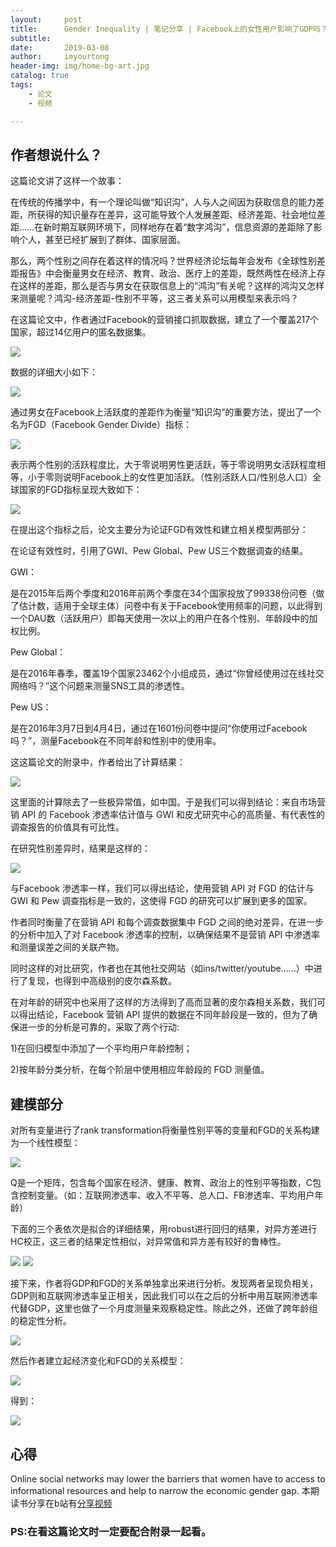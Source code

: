 ```yaml
---
layout:     post
title:      Gender Inequality | 笔记分享 | Facebook上的女性用户影响了GDP吗？
subtitle:   
date:       2019-03-08
author:     imyourtong
header-img: img/home-bg-art.jpg
catalog: true
tags:
    - 论文
    - 视频

---
```



## 作者想说什么？

这篇论文讲了这样一个故事：

在传统的传播学中，有一个理论叫做“知识沟”，人与人之间因为获取信息的能力差距，所获得的知识量存在差异，这可能导致个人发展差距、经济差距、社会地位差距……在新时期互联网环境下，同样地存在着“数字鸿沟”，信息资源的差距除了影响个人，甚至已经扩展到了群体、国家层面。

那么，两个性别之间存在着这样的情况吗？世界经济论坛每年会发布《全球性别差距报告》中会衡量男女在经济、教育、政治、医疗上的差距，既然两性在经济上存在这样的差距，那么是否与男女在获取信息上的“鸿沟”有关呢？这样的鸿沟又怎样来测量呢？鸿沟-经济差距-性别不平等，这三者关系可以用模型来表示吗？

在这篇论文中，作者通过Facebook的营销接口抓取数据，建立了一个覆盖217个国家，超过14亿用户的匿名数据集。

![](https://ws4.sinaimg.cn/large/006tKfTcgy1g0wvfxkgenj30dq0bujsx.jpg)

数据的详细大小如下：

![](https://ws4.sinaimg.cn/large/006tKfTcly1g0wvgx9n7oj30io048q4c.jpg)

通过男女在Facebook上活跃度的差距作为衡量“知识沟”的重要方法，提出了一个名为FGD（Facebook Gender Divide）指标：

![](https://ws1.sinaimg.cn/large/006tKfTcgy1g0wvied1jqj30d607cjrv.jpg)

表示两个性别的活跃程度比，大于零说明男性更活跃，等于零说明男女活跃程度相等，小于零则说明Facebook上的女性更加活跃。（性别活跃人口/性别总人口）全球国家的FGD指标呈现大致如下：

![](https://ws2.sinaimg.cn/large/006tKfTcgy1g0wvjp484zj30x20d6ds1.jpg)

在提出这个指标之后，论文主要分为论证FGD有效性和建立相关模型两部分：

在论证有效性时，引用了GWI、Pew Global、Pew US三个数据调查的结果。

GWI：

是在2015年后两个季度和2016年前两个季度在34个国家投放了99338份问卷（做了估计数，适用于全球主体）问卷中有关于Facebook使用频率的问题，以此得到一个DAU数（活跃用户）即每天使用一次以上的用户在各个性别、年龄段中的加权比例。

Pew Global：

是在2016年春季，覆盖19个国家23462个小组成员，通过“你曾经使用过在线社交网络吗？”这个问题来测量SNS工具的渗透性。

Pew US：

是在2016年3月7日到4月4日，通过在1601份问卷中提问“你使用过Facebook吗？”，测量Facebook在不同年龄和性别中的使用率。

这这篇论文的附录中，作者给出了计算结果：

![](https://ws4.sinaimg.cn/large/006tKfTcgy1g0wvkqel6kj30vk0s8n7k.jpg)

这里面的计算除去了一些极异常值，如中国。于是我们可以得到结论：来自市场营销 API 的 Facebook 渗透率估计值与 GWI 和皮尤研究中心的高质量、有代表性的调查报告的价值具有可比性。

在研究性别差异时，结果是这样的：

![](https://ws1.sinaimg.cn/large/006tKfTcgy1g0wvla17w1j30uu0r87dc.jpg)

与Facebook 渗透率一样，我们可以得出结论，使用营销 API 对 FGD 的估计与 GWI 和 Pew 调查指标是一致的，这使得 FGD 的研究可以扩展到更多的国家。

作者同时衡量了在营销 API 和每个调查数据集中 FGD 之间的绝对差异，在进一步的分析中加入了对 Facebook 渗透率的控制，以确保结果不是营销 API 中渗透率和测量误差之间的关联产物。

同时这样的对比研究，作者也在其他社交网站（如ins/twitter/youtube……）中进行了复现，也得到中高级别的皮尔森系数。

在对年龄的研究中也采用了这样的方法得到了高而显著的皮尔森相关系数，我们可以得出结论，Facebook 营销 API 提供的数据在不同年龄段是一致的，但为了确保进一步的分析是可靠的，采取了两个行动:

1)在回归模型中添加了一个平均用户年龄控制；

2)按年龄分类分析，在每个阶层中使用相应年龄段的 FGD 测量值。


## 建模部分

对所有变量进行了rank transformation将衡量性别平等的变量和FGD的关系构建为一个线性模型：

![](https://ws4.sinaimg.cn/large/006tKfTcgy1g0wvmjh3q4j30vo0a479e.jpg)

Q是一个矩阵，包含每个国家在经济、健康、教育、政治上的性别平等指数，C包含控制变量。（如：互联网渗透率、收入不平等、总人口、FB渗透率、平均用户年龄）

下面的三个表依次是拟合的详细结果，用robust进行回归的结果，对异方差进行HC校正，这三者的结果定性相似，对异常值和异方差有较好的鲁棒性。

![](https://ws3.sinaimg.cn/large/006tKfTcgy1g0wvnid4gkj30u00v3tnp.jpg)
![](https://ws4.sinaimg.cn/large/006tKfTcgy1g0wvnvuonyj30w00eggsz.jpg)

接下来，作者将GDP和FGD的关系单独拿出来进行分析。发现两者呈现负相关，GDP则和互联网渗透率呈正相关，因此我们可以在之后的分析中用互联网渗透率代替GDP，这里也做了一个月度测量来观察稳定性。除此之外，还做了跨年龄组的稳定性分析。

![](https://ws3.sinaimg.cn/large/006tKfTcgy1g0wvovdyqaj30vk0n8n68.jpg)

然后作者建立起经济变化和FGD的关系模型：

![](https://ws4.sinaimg.cn/large/006tKfTcgy1g0wvpku7b9j30w80c2n2g.jpg)

得到：

![](https://ws3.sinaimg.cn/large/006tKfTcgy1g0wvq2a1j8j30vm0sy14b.jpg)


## 心得

Online social networks may lower the barriers that women have to access to informational resources and help to narrow the economic gender gap.
本期读书分享在b站有[分享视频](https://www.bilibili.com/video/av45672444)

### PS:在看这篇论文时一定要配合附录一起看。

